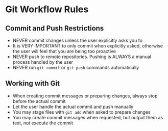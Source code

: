 # Git Workflow Rules

## Commit and Push Restrictions
- NEVER commit changes unless the user explicitly asks you to
- It is VERY IMPORTANT to only commit when explicitly asked, otherwise the user will feel that you are being too proactive
- NEVER push to remote repositories. Pushing is ALWAYS a manual process handled by the user
- NEVER run `git commit` or `git push` commands automatically

## Working with Git
- When creating commit messages or preparing changes, always stop before the actual commit
- Let the user handle the actual commit and push manually
- You may stage files with `git add` when asked to prepare changes
- You may create commit messages when requested, but output them as text, not execute the commit